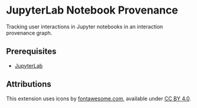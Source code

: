 # JupyterLab Notebook Provenance

Tracking user interactions in Jupyter notebooks in an interaction provenance graph.

## Prerequisites

* [JupyterLab](http://jupyterlab.readthedocs.io/en/latest/getting_started/installation.html)

## Attributions
This extension uses icons by [fontawesome.com](https://fontawesome.com/), available under [CC BY 4.0](https://creativecommons.org/licenses/by/4.0/).
